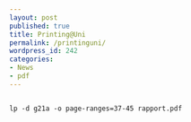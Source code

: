 ```yaml
---
layout: post
published: true
title: Printing@Uni
permalink: /printinguni/
wordpress_id: 242
categories:
- News
- pdf
---
```




```

lp -d g21a -o page-ranges=37-45 rapport.pdf

```
